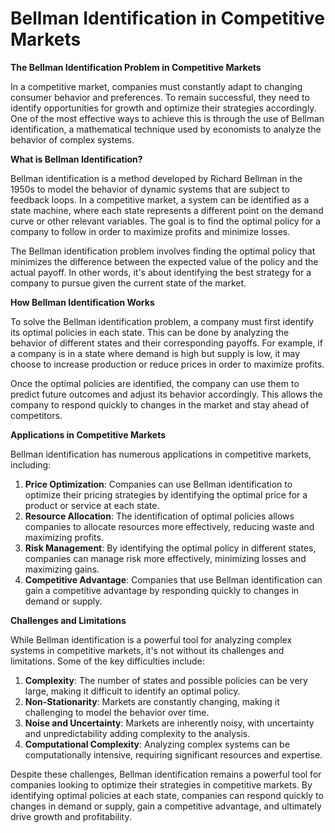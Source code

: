 # Bellman Identification in Competitive Markets

**The Bellman Identification Problem in Competitive Markets**

In a competitive market, companies must constantly adapt to changing consumer behavior and preferences. To remain successful, they need to identify opportunities for growth and optimize their strategies accordingly. One of the most effective ways to achieve this is through the use of Bellman identification, a mathematical technique used by economists to analyze the behavior of complex systems.

**What is Bellman Identification?**

Bellman identification is a method developed by Richard Bellman in the 1950s to model the behavior of dynamic systems that are subject to feedback loops. In a competitive market, a system can be identified as a state machine, where each state represents a different point on the demand curve or other relevant variables. The goal is to find the optimal policy for a company to follow in order to maximize profits and minimize losses.

The Bellman identification problem involves finding the optimal policy that minimizes the difference between the expected value of the policy and the actual payoff. In other words, it's about identifying the best strategy for a company to pursue given the current state of the market.

**How Bellman Identification Works**

To solve the Bellman identification problem, a company must first identify its optimal policies in each state. This can be done by analyzing the behavior of different states and their corresponding payoffs. For example, if a company is in a state where demand is high but supply is low, it may choose to increase production or reduce prices in order to maximize profits.

Once the optimal policies are identified, the company can use them to predict future outcomes and adjust its behavior accordingly. This allows the company to respond quickly to changes in the market and stay ahead of competitors.

**Applications in Competitive Markets**

Bellman identification has numerous applications in competitive markets, including:

1. **Price Optimization**: Companies can use Bellman identification to optimize their pricing strategies by identifying the optimal price for a product or service at each state.
2. **Resource Allocation**: The identification of optimal policies allows companies to allocate resources more effectively, reducing waste and maximizing profits.
3. **Risk Management**: By identifying the optimal policy in different states, companies can manage risk more effectively, minimizing losses and maximizing gains.
4. **Competitive Advantage**: Companies that use Bellman identification can gain a competitive advantage by responding quickly to changes in demand or supply.

**Challenges and Limitations**

While Bellman identification is a powerful tool for analyzing complex systems in competitive markets, it's not without its challenges and limitations. Some of the key difficulties include:

1. **Complexity**: The number of states and possible policies can be very large, making it difficult to identify an optimal policy.
2. **Non-Stationarity**: Markets are constantly changing, making it challenging to model the behavior over time.
3. **Noise and Uncertainty**: Markets are inherently noisy, with uncertainty and unpredictability adding complexity to the analysis.
4. **Computational Complexity**: Analyzing complex systems can be computationally intensive, requiring significant resources and expertise.

Despite these challenges, Bellman identification remains a powerful tool for companies looking to optimize their strategies in competitive markets. By identifying optimal policies at each state, companies can respond quickly to changes in demand or supply, gain a competitive advantage, and ultimately drive growth and profitability.
